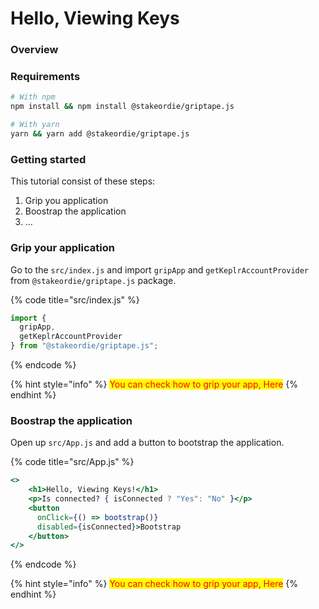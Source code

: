 # Hello, Viewing Keys

### Overview

### Requirements

```bash
# With npm
npm install && npm install @stakeordie/griptape.js

# With yarn
yarn && yarn add @stakeordie/griptape.js
```

### Getting started

This tutorial consist of these steps:

1. Grip you application
2. Boostrap the application
3. ...

### Grip your application

Go to the `src/index.js` and import `gripApp` and `getKeplrAccountProvider` from `@stakeordie/griptape.js` package.

{% code title="src/index.js" %}
```jsx
import {
  gripApp,
  getKeplrAccountProvider
} from "@stakeordie/griptape.js";
```
{% endcode %}

{% hint style="info" %}
<mark style="color:red;">You can check how to grip your app, Here</mark>
{% endhint %}

### Boostrap the application

Open up `src/App.js` and add a button to bootstrap the application.

{% code title="src/App.js" %}
```jsx
<>
    <h1>Hello, Viewing Keys!</h1>
    <p>Is connected? { isConnected ? "Yes": "No" }</p>
    <button
      onClick={() => bootstrap()}
      disabled={isConnected}>Bootstrap
    </button>
</>
```
{% endcode %}

{% hint style="info" %}
<mark style="color:red;">You can check how to grip your app, Here</mark>
{% endhint %}
